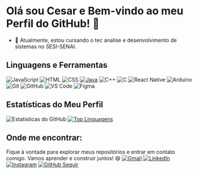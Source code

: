 # Olá sou Cesar e Bem-vindo ao meu Perfil do GitHub! 👋

- 🌱 Atualmente, estou cursando o tec analise e desenvolvimento de sistemas no SESI-SENAI.

## Linguagens e Ferramentas

![JavaScript](https://img.shields.io/badge/-JavaScript-F7DF1E?style=flat&logo=javascript&logoColor=black)
![HTML](https://img.shields.io/badge/-HTML5-E34F26?style=flat&logo=html5&logoColor=white)
![CSS](https://img.shields.io/badge/-CSS3-1572B6?style=flat&logo=css3&logoColor=white)
[![Java](https://img.shields.io/badge/-Java-007396?style=flat&logo=java&logoColor=white)](https://www.java.com)
![C++](https://img.shields.io/badge/-C%2B%2B-00599C?style=flat&logo=c%2B%2B&logoColor=white)
![C](https://img.shields.io/badge/-C-A8B9CC?style=flat&logo=c&logoColor=white)
![React Native](https://img.shields.io/badge/-ReactNative-0A2930?style=flat&logo=React&logoColor=2ECFF2)
![Arduino](https://img.shields.io/badge/-Arduino-00979D?style=flat&logo=arduino&logoColor=white)
![Git](https://img.shields.io/badge/-Git-F05032?style=flat&logo=git&logoColor=white)
![GitHub](https://img.shields.io/badge/-GitHub-181717?style=flat&logo=github&logoColor=white)
![VS Code](https://img.shields.io/badge/-VS%20Code-007ACC?style=flat&logo=visual-studio-code&logoColor=white)
![Figma](https://img.shields.io/badge/-Figma-F24E1E?style=flat&logo=figma&logoColor=white)
## Estatísticas do Meu Perfil
![Estatísticas do GitHub](https://github-readme-stats.vercel.app/api?username=Cesar-Zanellato&show_icons=true&theme=radical)
[![Top Linguagens](https://github-readme-stats.vercel.app/api/top-langs/?username=Cesar-Zanellato&layout=compact&theme=radical)](https://github.com/Cesar-Zanellato)
## Onde me encontrar:
Fique à vontade para explorar meus repositórios e entrar em contato comigo. Vamos aprender e construir juntos! 😄
[![Gmail](https://img.shields.io/badge/-Gmail-D14836?style=flat&logo=gmail&logoColor=white)](https://mail.google.com/mail/u/0/#inbox?compose=CllgCJlLXKRmbHBHpZwzBNSSDNgMGsCBxnsxcgBSxCCHPLnPbRVQFlqFWzqdMzFMFGRQQDrcvDB)
[![LinkedIn](https://img.shields.io/badge/-LinkedIn-0077B5?style=flat&logo=linkedin&logoColor=white)](https://www.linkedin.com/in/cesar-glufke-zanellato-392b00248/)
[![Instagram](https://img.shields.io/badge/-Instagram-E4405F?style=flat&logo=instagram&logoColor=white)](https://www.instagram.com/cesarglufke/)
[![GitHub Seguir](https://img.shields.io/github/followers/LuigiInt1?label=Siga%20no%20GitHub&style=social)](https://github.com/Cesar-Zanellato)
